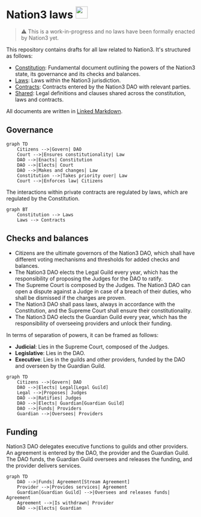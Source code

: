 # Nation3 laws <img src="https://nation3.org/flag.svg" width="32">

> :warning: This is a work-in-progress and no laws have been formally enacted by Nation3 yet.

This repository contains drafts for all law related to Nation3. It's structured as follows:
- [Constitution](https://linked.md/v?u=https://linked.md/api/github/nation3/law/main/Constitution.linked.md): Fundamental document outlining the powers of the Nation3 state, its governance and its checks and balances.
- [Laws](laws): Laws within the Nation3 jurisdiction.
- [Contracts](contracts): Contracts entered by the Nation3 DAO with relevant parties.
- [Shared](shared): Legal definitions and clauses shared across the constitution, laws and contracts.

All documents are written in [Linked Markdown](https://linked.md).

## Governance

```mermaid
graph TD
    Citizens -->|Govern| DAO
    Court -->|Ensures constitutionality| Law
    DAO -->|Enacts| Constitution
    DAO -->|Elects| Court
    DAO -->|Makes and changes| Law
    Constitution -->|Takes priority over| Law
    Court -->|Enforces law| Citizens
```

The interactions within private contracts are regulated by laws, which are regulated by the Constitution.

```mermaid
graph BT
    Constitution --> Laws
    Laws --> Contracts
```

## Checks and balances
- Citizens are the ultimate governors of the Nation3 DAO, which shall have different voting mechanisms and thresholds for added checks and balances.
- The Nation3 DAO elects the Legal Guild every year, which has the responsibility of proposing the Judges for the DAO to ratify.
- The Supreme Court is composed by the Judges. The Nation3 DAO can open a dispute against a Judge in case of a breach of their duties, who shall be dismissed if the charges are proven.
- The Nation3 DAO shall pass laws, always in accordance with the Constitution, and the Supreme Court shall ensure their constitutionality.
- The Nation3 DAO elects the Guardian Guild every year, which has the responsibility of overseeing providers and unlock their funding.

In terms of separation of powers, it can be framed as follows:
- **Judicial**: Lies in the Supreme Court, composed of the Judges.
- **Legislative**: Lies in the DAO.
- **Executive**: Lies in the guilds and other providers, funded by the DAO and overseen by the Guardian Guild.

```mermaid
graph TD
    Citizens -->|Govern| DAO
    DAO -->|Elects| Legal[Legal Guild]
    Legal -->|Proposes| Judges
    DAO -->|Ratifies| Judges
    DAO -->|Elects| Guardian[Guardian Guild]
    DAO -->|Funds| Providers
    Guardian -->|Oversees| Providers
```

## Funding
Nation3 DAO delegates executive functions to guilds and other providers. An agreement is entered by the DAO, the provider and the Guardian Guild. The DAO funds, the Guardian Guild oversees and releases the funding, and the provider delivers services.
```mermaid
graph TD
    DAO -->|Funds| Agreement[Stream Agreement]
    Provider -->|Provides services| Agreement
    Guardian[Guardian Guild] -->|Oversees and releases funds| Agreement
    Agreement -->|Is withdrawn| Provider
    DAO -->|Elects| Guardian
```
